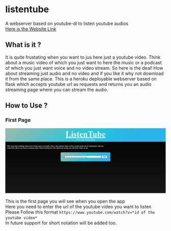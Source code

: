 # listentube
A webserver based on youtube-dl to listen youtube audios
<br>
[Here is the Website Link](https://listentube.herokuapp.com/)

## What is it ?
It is quite frustating when you want to jus here just a youtube video. Think about a music video of which you just want to here the music or a podcast of which you just want voice and no video stream. So here is the deal! How about streaming just audio and no video and if you like it why not download it from the same place. This is a heroku deployable webserver based on flask which accepts youtube url as requests and returns you an audio streaming page where you can stream the audio.

## How to Use ?

### First Page

![Image showing the Index Page](https://github.com/MartyMiniac/listentube/blob/master/images/index_page.JPG "Index Page")

This is the first page you will see when you open the app
<br>
Here you need to enter the url of the youtube video you want to listen
<br>
Please Follow this format `https://www.youtube.com/watch?v=*id of the youtube video*`
<br>
In future support for short notation will be added too.
